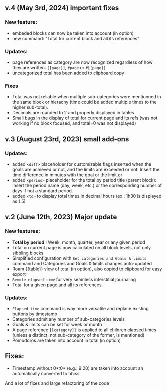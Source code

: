## v.4 (May 3rd, 2024) important fixes

### New feature:

- embeded blocks can now be taken into account (in option)
- new command: "Total for current block and all its references"

### Updates:

- page references as category are now recognized regardless of how they are written. `[[page]]`, `#page` or `#[[page]]`
- uncategorized total has been added to clipboard copy

### Fixes

- Total was not reliable when multiple sub-categories were mentionned in the same block or hierachy (time could be added multiple times to the higher sub-total).
- Decimals are rounded to 2 and properly displayed in tables
- Small bugs in the display of total for current page and its refs (was not working if no block focused, and total=0 was not displayed)

## v.3 (August 23rd, 2023) small add-ons

### Updates:

- added `<diff>` placeholder for customizable flags inserted when the goals are achieved or not, and the limits are exceeded or not. Insert the time difference in minutes with the goal or the limit.or
- added `<period>` placeholder for the total by period title (parent block): insert the period name (day, week, etc.) or the corresponding number of days if not a standard period.
- added `<td>` to display total times in decimal hours (ex.: 1h30 is displayed as 1.5)

## v.2 (June 12th, 2023) **Major update**

### New features:

- **Total by period** ! Week, month, quarter, year or any given period
- Total on current page is now calculated on all block levels, not only sibbling blocks
- Simplified configuration with `Set categories and Goals & limits` command and Categories and Goals & limits changes auto-updated
- Roam {{table}} view of total (in option), also copied to clipboard for easy export
- `Remote elapsed time` for very seamless interstitial journaling
- Total for a given page and all its references

### Updates:

- `Elapsed time` command is way more versatile and replace existing buttons by timestamp
- Categories admit any number of sub-categories levels
- Goals & limits can be set for week or month
- A page reference `[[category]]` is applied to all children elapsed times (unless a distinct, not sub-category of the former, is mentioned)
- Pomodoros are taken into account in total (in option)

## Fixes:

- Timestamp without 0*:0* (e.g.: 9:20) are taken into account an automatically converted to hh:ss

And a lot of fixes and large refactoring of the code
